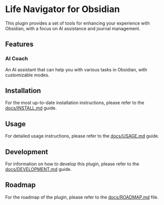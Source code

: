 # Life Navigator for Obsidian

This plugin provides a set of tools for enhancing your experience with Obsidian, with a focus on AI assistance and journal management.

## Features

### AI Coach

An AI assistant that can help you with various tasks in Obsidian, with customizable modes.


## Installation

For the most up-to-date installation instructions, please refer to the [docs/INSTALL.md](docs/INSTALL.md) guide.

## Usage

For detailed usage instructions, please refer to the [docs/USAGE.md](docs/USAGE.md) guide.

## Development

For information on how to develop this plugin, please refer to the [docs/DEVELOPMENT.md](docs/DEVELOPMENT.md) guide.

## Roadmap

For the roadmap of the plugin, please refer to the [docs/ROADMAP.md](docs/ROADMAP.md) file.


